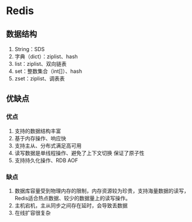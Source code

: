 # Redis

## 数据结构

1. String：SDS
2. 字典（dict）：ziplist、hash
3. list：ziplist、双向链表
4. set：整数集合（int[]）、hash
5. zset：ziplist、调表表

## 优缺点

### 优点

1. 支持的数据结构丰富
2. 基于内存操作、响应快
3. 支持主从、分布式满足高可用
4. 读写数据是单线程操作、避免了上下文切换 保证了原子性
5. 支持持久化操作、RDB AOF

### 缺点

1. 数据库容量受到物理内存的限制，内存资源较为珍贵，支持海量数据的读写，Redis适合热点数据、较少的数据量上的读写操作。
2. 主机宕机，主从同步之间存在延时，会导致丢数据
3. 在线扩容很复杂
